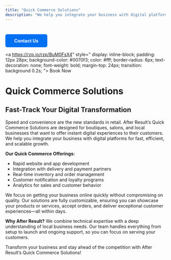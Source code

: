```yaml
---
title: "Quick Commerce Solutions"
description: "We help you integrate your business with digital platforms for fast, efficient, and scalable growth."
---
```


<a href="https://wa.me/919991283530?text=Hi%2C%20I%20am%20interested%20in%20Quick%20Commerce%20Solutions%2C%20please%20arrange%20a%20call%20back." style="
  display: inline-block;
  padding: 12px 28px;
  background-color: #0070f3;
  color: #fff;
  border-radius: 6px;
  text-decoration: none;
  font-weight: bold;
  margin-top: 24px;
  transition: background 0.2s;
">
  Contact Us
</a>

<a https://rzp.io/rzp/BuM0FsX4" style="
  display: inline-block;
  padding: 12px 28px;
  background-color: #0070f3;
  color: #fff;
  border-radius: 6px;
  text-decoration: none;
  font-weight: bold;
  margin-top: 24px;
  transition: background 0.2s;
">
  Book Now
</a>

# Quick Commerce Solutions

## Fast-Track Your Digital Transformation

Speed and convenience are the new standards in retail. After Result’s Quick Commerce Solutions are designed for boutiques, salons, and local businesses that want to offer instant digital experiences to their customers. We help you integrate your business with digital platforms for fast, efficient, and scalable growth.

**Our Quick Commerce Offerings:**
- Rapid website and app development
- Integration with delivery and payment partners
- Real-time inventory and order management
- Customer notification and loyalty programs
- Analytics for sales and customer behavior

We focus on getting your business online quickly without compromising on quality. Our solutions are fully customizable, ensuring you can showcase your products or services, accept orders, and deliver exceptional customer experiences—all within days.

**Why After Result?**
We combine technical expertise with a deep understanding of local business needs. Our team handles everything from setup to launch and ongoing support, so you can focus on serving your customers.

Transform your business and stay ahead of the competition with After Result’s Quick Commerce Solutions!
